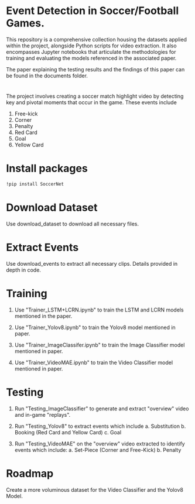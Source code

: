 
# Event Detection in Soccer/Football Games. 

This repository is a comprehensive collection housing the datasets applied within the project, alongside Python scripts for video extraction. It also encompasses Jupyter notebooks that articulate the methodologies for training and evaluating the models referenced in the associated paper. 

The paper explaining the testing results and the findings of this paper can be found in the documents folder.
#
The project involves creating a soccer match highlight video by detecting key and pivotal moments that occur in the game. These events include 
 
1. Free-kick   
2. Corner
3. Penalty
4. Red Card
5. Goal
6. Yellow Card




# Install packages

```bash
!pip install SoccerNet
```

# Download Dataset 
 Use download_dataset to download all necessary files.

# Extract Events
Use download_events to extract all necessary clips. Details provided in depth in code. 

# Training 

1. Use "Trainer_LSTM+LCRN.ipynb" to train the LSTM and LCRN models mentioned in the paper. 

2. Use "Trainer_Yolov8.ipynb" to train the Yolov8 model mentioned in paper. 

3. Use "Trainer_ImageClassifer.ipynb" to train the Image Classifier model mentioned in paper. 

4. Use "Trainer_VideoMAE.ipynb" to train the Video Classifier model mentioned in paper. 


# Testing

1. Run "Testing_ImageClassifier" to generate and extract "overview" video and in-game "replays". 

2. Run "Testing_Yolov8" to extract events which include 
a. Substitution 
b. Booking (Red Card and Yellow Card)
c. Goal

3. Run "Testing_VideoMAE" on the "overview" video extracted to identify events which include: 
a. Set-Piece (Corner and Free-Kick)
b. Penalty

# Roadmap

Create a more voluminous dataset for the Video Classifier and the Yolov8 Model. 






